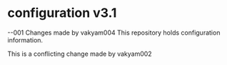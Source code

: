# configuration v3.1
--001 Changes made by vakyam004
This repository holds configuration information.

This is a conflicting change made by vakyam002
